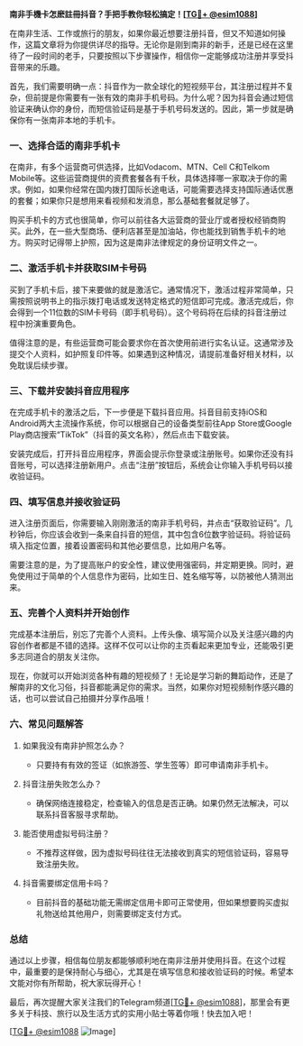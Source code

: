 **南非手機卡怎麽註冊抖音？手把手教你轻松搞定！[[TG💪+ @esim1088](https://t.me/s/esim1088)]**

在南非生活、工作或旅行的朋友，如果你最近想要注册抖音，但又不知道如何操作，这篇文章将为你提供详尽的指导。无论你是刚到南非的新手，还是已经在这里待了一段时间的老手，只要按照以下步骤操作，相信你一定能够成功注册并享受抖音带来的乐趣。

首先，我们需要明确一点：抖音作为一款全球化的短视频平台，其注册过程并不复杂，但前提是你需要有一张有效的南非手机号码。为什么呢？因为抖音会通过短信验证来确认你的身份，而短信验证码是基于手机号码发送的。因此，第一步就是确保你有一张南非本地的手机卡。

### **一、选择合适的南非手机卡**

在南非，有多个运营商可供选择，比如Vodacom、MTN、Cell C和Telkom Mobile等。这些运营商提供的资费套餐各有千秋，具体选择哪一家取决于你的需求。例如，如果你经常在国内拨打国际长途电话，可能需要选择支持国际通话优惠的套餐；如果你只是想用来看视频和发消息，那么基础套餐就足够了。

购买手机卡的方式也很简单，你可以前往各大运营商的营业厅或者授权经销商购买。此外，在一些大型商场、便利店甚至是加油站，你也能找到销售手机卡的地方。购买时记得带上护照，因为这是南非法律规定的身份证明文件之一。

### **二、激活手机卡并获取SIM卡号码**

买到了手机卡后，接下来要做的就是激活它。通常情况下，激活过程非常简单，只需按照说明书上的指示拨打电话或发送特定格式的短信即可完成。激活完成后，你会得到一个11位数的SIM卡号码（即手机号码）。这个号码将在后续的抖音注册过程中扮演重要角色。

值得注意的是，有些运营商可能会要求你在首次使用前进行实名认证。这通常涉及提交个人资料，如护照复印件等。如果遇到这种情况，请提前准备好相关材料，以免耽误后续步骤。

### **三、下载并安装抖音应用程序**

在完成手机卡的激活之后，下一步便是下载抖音应用。抖音目前支持iOS和Android两大主流操作系统，你可以根据自己的设备类型前往App Store或Google Play商店搜索“TikTok”（抖音的英文名称），然后点击下载安装。

安装完成后，打开抖音应用程序，界面会提示你登录或注册账号。如果你还没有抖音账号，可以选择注册新用户。点击“注册”按钮后，系统会让你输入手机号码以接收验证码。

### **四、填写信息并接收验证码**

进入注册页面后，你需要输入刚刚激活的南非手机号码，并点击“获取验证码”。几秒钟后，你应该会收到一条来自抖音的短信，其中包含6位数字验证码。将验证码填入指定位置，接着设置密码和其他必要信息，比如用户名等。

需要注意的是，为了提高账户的安全性，建议使用强密码，并定期更换。同时，避免使用过于简单的个人信息作为密码，比如生日、姓名缩写等，以防被他人猜测出来。

### **五、完善个人资料并开始创作**

完成基本注册后，别忘了完善个人资料。上传头像、填写简介以及关注感兴趣的内容创作者都是不错的选择。这样不仅可以让你的主页看起来更加专业，还能吸引更多志同道合的朋友关注你。

现在，你就可以开始浏览各种有趣的短视频了！无论是学习新的舞蹈动作，还是了解南非的文化习俗，抖音都能满足你的需求。当然，如果你对短视频制作感兴趣的话，也可以尝试自己拍摄并分享作品哦！

### **六、常见问题解答**

1. 如果我没有南非护照怎么办？
   - 只要持有有效的签证（如旅游签、学生签等）即可申请南非手机卡。
   
2. 抖音注册失败怎么办？
   - 确保网络连接稳定，检查输入的信息是否正确。如果仍然无法解决，可以联系抖音客服寻求帮助。

3. 能否使用虚拟号码注册？
   - 不推荐这样做，因为虚拟号码往往无法接收到真实的短信验证码，容易导致注册失败。

4. 抖音需要绑定信用卡吗？
   - 目前抖音的基础功能无需绑定信用卡即可正常使用，但如果想要购买虚拟礼物送给其他用户，则需要绑定支付方式。

### **总结**

通过以上步骤，相信每位朋友都能够顺利地在南非注册并使用抖音。在这个过程中，最重要的是保持耐心与细心，尤其是在填写信息和接收验证码的时候。希望本文能对你有所帮助，祝大家玩得开心！

最后，再次提醒大家关注我们的Telegram频道[[TG💪+ @esim1088](https://t.me/s/esim1088)]，那里会有更多关于科技、旅行以及生活方式的实用小贴士等着你哦！快去加入吧！

[[TG💪+ @esim1088](https://t.me/s/esim1088) ![Image](https://i.postimg.cc/4NQfJmqS/Snipaste-2025-05-13-00-14-12.png)]